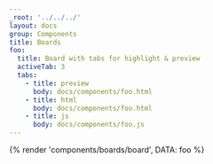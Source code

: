 ```yaml
---
_root: '../../../'
layout: docs
group: Components
title: Boards
foo:
  title: Board with tabs for highlight & preview
  activeTab: 3
  tabs:
    - title: preview
      body: docs/components/foo.html
    - title: html
      body: docs/components/foo.html
    - title: js
      body: docs/components/foo.js
---
```

<!-- Clipboard & Highlight -->
{% render 'components/boards/board', DATA: foo %}

